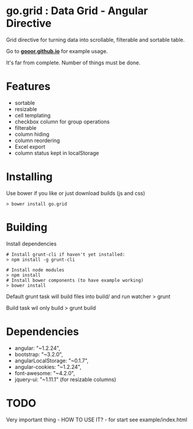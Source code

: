# go.grid : Data Grid - Angular Directive

Grid directive for turning data into scrollable, filterable and sortable table.

Go to **[gooor.github.io](http://gooor.github.io)** for example usage.

It's far from complete. Number of things must be done.



# Features

- sortable
- resizable
- cell templating
- checkbox column for group operations
- filterable
- column hiding
- column reordering
- Excel export
- column status kept in localStorage

# Installing

Use bower if you like or just download builds (js and css)

    > bower install go.grid

# Building


Install dependencies

    # Install grunt-cli if haven't yet installed:
    > npm install -g grunt-cli

    # Install node modules
    > npm install
    # Install bower components (to have example working)
    > bower install

Default grunt task will build files into build/ and run watcher
    > grunt

Build task wil only build
    > grunt build


# Dependencies
- angular: "~1.2.24",
- bootstrap: "~3.2.0",
- angularLocalStorage: "~0.1.7",
- angular-cookies: "~1.2.24",
- font-awesome: "~4.2.0",
- jquery-ui: "~1.11.1" (for resizable columns)


# TODO

Very important thing - HOW TO USE IT? - for start see example/index.html